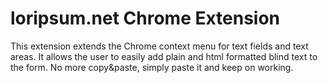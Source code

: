 # loripsum.net Chrome Extension

This extension extends the Chrome context menu for text fields and text areas. It allows the user to easily add
plain and html formatted blind text to the form. No more copy&paste, simply paste it and keep on working.
